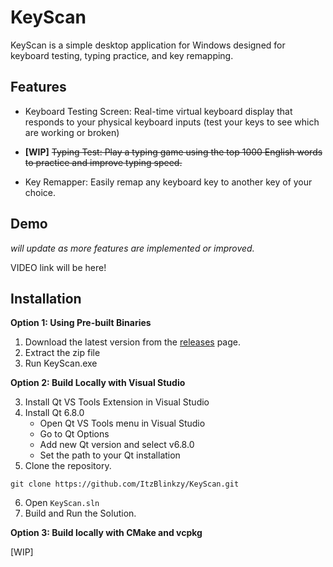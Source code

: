 # KeyScan

KeyScan is a simple desktop application for Windows designed for keyboard testing, typing practice, and key remapping.

## Features

* Keyboard Testing Screen: Real-time virtual keyboard display that responds to your physical keyboard inputs (test your keys to see which are working or broken)

* **[WIP]** ~~Typing Test: Play a typing game using the top 1000 English words to practice and improve typing speed.~~

* Key Remapper: Easily remap any keyboard key to another key of your choice.

## Demo
_will update as more features are implemented or improved._

VIDEO link will be here!

## Installation
**Option 1: Using Pre-built Binaries**

1. Download the latest version from the [releases](https://github.com/ItzBlinkzy/releases) page.
2. Extract the zip file
3. Run KeyScan.exe

**Option 2: Build Locally with Visual Studio**

3. Install Qt VS Tools Extension in Visual Studio
4. Install Qt 6.8.0
    * Open Qt VS Tools menu in Visual Studio
    * Go to Qt Options
    * Add new Qt version and select v6.8.0
    * Set the path to your Qt installation
1. Clone the repository.
```
git clone https://github.com/ItzBlinkzy/KeyScan.git
```
6. Open `KeyScan.sln`
7. Build and Run the Solution.

**Option 3: Build locally with CMake and vcpkg**

[WIP]
